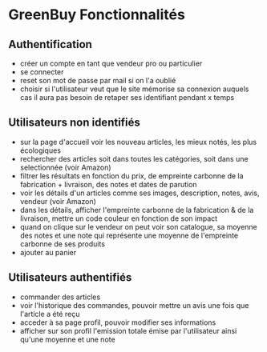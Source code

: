 # GreenBuy Fonctionnalités

## Authentification

- créer un compte en tant que vendeur pro ou particulier
- se connecter
- reset son mot de passe par mail si on l'a oublié
- choisir si l'utilisateur veut que le site mémorise sa connexion auquels cas il aura pas besoin de retaper ses identifiant pendant x temps

## Utilisateurs non identifiés

- sur la page d'accueil voir les nouveau articles, les mieux notés, les plus écologiques
- rechercher des articles soit dans toutes les catégories, soit dans une selectionnée (voir Amazon)
- filtrer les résultats en fonction du prix, de empreinte carbonne de la fabrication + livraison, des notes et dates de parution
- voir les détails d'un articles comme ses images, description, notes, avis, vendeur (voir Amazon)
- dans les détails, afficher l'empreinte carbonne de la fabrication & de la livraison, mettre un code couleur en fonction de son impact
- quand on clique sur le vendeur on peut voir son catalogue, sa moyenne des notes et une note qui représente une moyenne de l'empreinte carbonne de ses produits
- ajouter au panier

## Utilisateurs authentifiés

- commander des articles
- voir l'historique des commandes, pouvoir mettre un avis une fois que l'article a été reçu
- acceder à sa page profil, pouvoir modifier ses informations
- afficher sur son profil l'emission totale émise par l'utilisateur ainsi qu'une moyenne et une note
